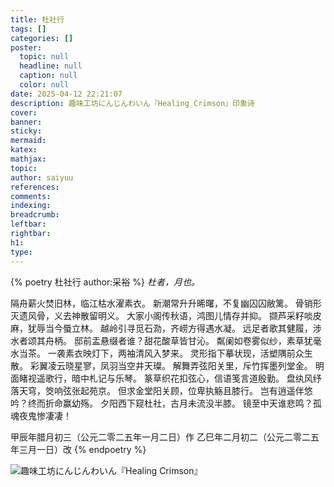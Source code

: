 ```yaml
---
title: 杜社行
tags: []
categories: []
poster:
  topic: null
  headline: null
  caption: null
  color: null
date: 2025-04-12 22:21:07
description: 趣味工坊にんじんわいん『Healing Crimson』印象诗
cover:
banner:
sticky:
mermaid:
katex:
mathjax:
topic:
author: saiyuu
references:
comments:
indexing:
breadcrumb:
leftbar:
rightbar:
h1:
type:
---
```


{% poetry 杜社行 author:采裕 %}
*杜者，月也。*

隔舟薪火焚旧林，临江枯水濯素衣。
新潮常升升晞曙，不复幽囚囚敝篱。
骨销形灭遗风骨，义去神散留明义。
大家小阁传秋语，鸿图儿情存并抑。
撷芦采籽啖皮麻，犹辱当今蜃立林。
越岭引寻觅石泐，齐崂方得遇水凝。
远足者歌其健履，涉水者颂其舟柄。
邸前盂悬缀者谁？甜花酸草皆甘沁。
粼阑如卷雾似纱，素草犹毫水当茶。
一袭素衣映灯下，两袖清风入梦来。
灵形指下摹状现，活塑隅前众生散。
彩翼凌云晓星寥，凤羽当空井天璨。
解舞弄弦阳关里，斥竹挥墨列堂金。
明面睹视遥歌行，暗中札记与乐琴。
篆草织花扣弦心，信语笺言道殷勤。
盘纨风纾落天穹，筊响弦张起苑京。
但求金堂阳关顾，位卑执觞且膝行。
岂有逍遥伴悠吟？终而折命赢幼殇。
夕阳西下窥杜社，古月未流没半膝。
镜至中天谁悲鸣？孤魂夜鬼惨凄凄！

甲辰年腊月初三（公元二零二五年一月二日）作
乙巳年二月初二（公元二零二五年三月一日）改
{% endpoetry %}

![趣味工坊にんじんわいん『Healing Crimson』](healing-crimson.jpg)